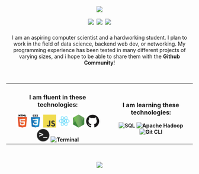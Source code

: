 <h1 align="center">
    <img src="https://user-images.githubusercontent.com/84878036/171426103-d2569cc3-7b70-47e0-bfc9-09f5bf8a3f4b.png" width=49%/>
    <br/>
    <img src="https://user-images.githubusercontent.com/84878036/171550353-b2ee6c7e-2595-4fa2-8942-13c334d7214e.gif" /> <img src="https://komarev.com/ghpvc/?username=9ggy&color=a77fe3" /> <img src="https://user-images.githubusercontent.com/84878036/171550353-b2ee6c7e-2595-4fa2-8942-13c334d7214e.gif" />
</h1>

<div align = "center">
  I am an aspiring computer scientist and a hardworking student. I plan to work in the field of data science, backend web dev, or networking. My programming experience has been tested in many different projects of varying sizes, and i hope to be able to share them with the <b>Github Community</b>!
</div>

<br />
<br />

<!-- Table showing both what i know and what im looking to learn. (its using html tables because i wanted it centered; and github doesnt like mixing html with markdown) -->

<div align = "center">
  <table>
    <th>
      <div>
        <h3>I am fluent in these technologies:</h3>
        <img alt="HTML5" width="35px" src="https://raw.githubusercontent.com/github/explore/80688e429a7d4ef2fca1e82350fe8e3517d3494d/topics/html/html.png" /><img alt="CSS3" width="35px" src="https://raw.githubusercontent.com/github/explore/80688e429a7d4ef2fca1e82350fe8e3517d3494d/topics/css/css.png" />
        <img alt="JavaScript" width="35px" src="https://raw.githubusercontent.com/github/explore/80688e429a7d4ef2fca1e82350fe8e3517d3494d/topics/javascript/javascript.png" />
        <img alt="React" width="35px" src="https://raw.githubusercontent.com/github/explore/80688e429a7d4ef2fca1e82350fe8e3517d3494d/topics/react/react.png" />
        <img alt="Node.js" width="35px" src="https://raw.githubusercontent.com/github/explore/80688e429a7d4ef2fca1e82350fe8e3517d3494d/topics/nodejs/nodejs.png" />
        <img alt="GitHub" width="35px" src="https://raw.githubusercontent.com/github/explore/78df643247d429f6cc873026c0622819ad797942/topics/github/github.png" />
        <img alt="Terminal" width="35px" src="https://raw.githubusercontent.com/github/explore/80688e429a7d4ef2fca1e82350fe8e3517d3494d/topics/terminal/terminal.png" />
        <img alt="Terminal" width="35px" src="https://logos-download.com/wp-content/uploads/2016/10/Python_logo_icon.png" />
      </div>
    </th>
    <th>
      <div>
        <h3>I am learning these technologies:</h3>
        <img alt="SQL" width="35px" src="https://camo.githubusercontent.com/e7fd5a767e4682324d3691b73f37700cb8d315ad71bcb4dae3e0f3a3f4fc6f5c/68747470733a2f2f74682e62696e672e636f6d2f74682f69642f522e36346136653066303737373363663137353831653736636130396531376462633f72696b3d396352695279394964392532624f3367267069643d496d6752617726723d30" />
        <img alt="Apache Hadoop" width="35px" src="https://camo.githubusercontent.com/2f981edf831130d39a058d4f4b8d395df5c3d8f97c064c457259891d4ce8774a/68747470733a2f2f63646e2e66726565626965737570706c792e636f6d2f6c6f676f732f6c617267652f32782f6861646f6f702d6c6f676f2d706e672d7472616e73706172656e742e706e67" />
        <img alt="Git CLI" width="35px" src="https://user-images.githubusercontent.com/84878036/150171675-45d9b808-e847-457c-8b8c-e5b24a324d85.png" />
      </div>
    </th>
  </table>
</div>

<br />
<br />


<div align = "center">
  <img src='https://github-readme-stats.vercel.app/api/top-langs/?username=9ggy&bg_color=22272e&hide_border=true&title_color=ffffff&text_color=b7b7b7&layout=compact'>
</div>
